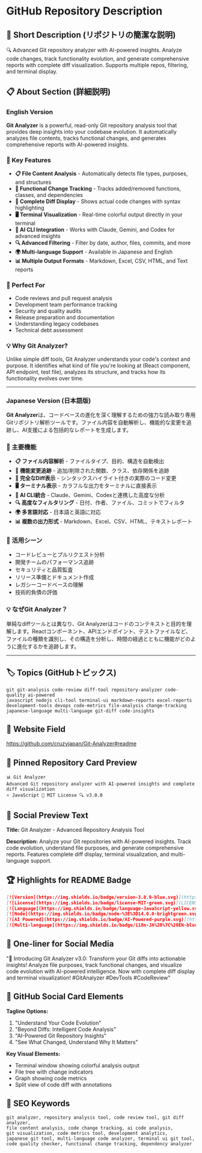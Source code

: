# GitHub Repository Description

## 📝 Short Description (リポジトリの簡潔な説明)

🔍 Advanced Git repository analyzer with AI-powered insights. Analyze code changes, track functionality evolution, and generate comprehensive reports with complete diff visualization. Supports multiple repos, filtering, and terminal display.

## 📋 About Section (詳細説明)

### English Version

**Git Analyzer** is a powerful, read-only Git repository analysis tool that provides deep insights into your codebase evolution. It automatically analyzes file contents, tracks functional changes, and generates comprehensive reports with AI-powered insights.

### 🌟 Key Features

- **📋 File Content Analysis** - Automatically detects file types, purposes, and structures
- **🔄 Functional Change Tracking** - Tracks added/removed functions, classes, and dependencies
- **📝 Complete Diff Display** - Shows actual code changes with syntax highlighting
- **🖥️ Terminal Visualization** - Real-time colorful output directly in your terminal
- **🤖 AI CLI Integration** - Works with Claude, Gemini, and Codex for advanced insights
- **🔍 Advanced Filtering** - Filter by date, author, files, commits, and more
- **🌍 Multi-language Support** - Available in Japanese and English
- **📊 Multiple Output Formats** - Markdown, Excel, CSV, HTML, and Text reports

### 🚀 Perfect For

- Code reviews and pull request analysis
- Development team performance tracking
- Security and quality audits
- Release preparation and documentation
- Understanding legacy codebases
- Technical debt assessment

### 💡 Why Git Analyzer?

Unlike simple diff tools, Git Analyzer understands your code's context and purpose. It identifies what kind of file you're looking at (React component, API endpoint, test file), analyzes its structure, and tracks how its functionality evolves over time.

---

### Japanese Version (日本語版)

**Git Analyzer**は、コードベースの進化を深く理解するための強力な読み取り専用Gitリポジトリ解析ツールです。ファイル内容を自動解析し、機能的な変更を追跡し、AI支援による包括的なレポートを生成します。

### 🌟 主要機能

- **📋 ファイル内容解析** - ファイルタイプ、目的、構造を自動検出
- **🔄 機能変更追跡** - 追加/削除された関数、クラス、依存関係を追跡
- **📝 完全なDiff表示** - シンタックスハイライト付きの実際のコード変更
- **🖥️ ターミナル表示** - カラフルな出力をターミナルに直接表示
- **🤖 AI CLI統合** - Claude、Gemini、Codexと連携した高度な分析
- **🔍 高度なフィルタリング** - 日付、作者、ファイル、コミットでフィルタ
- **🌍 多言語対応** - 日本語と英語に対応
- **📊 複数の出力形式** - Markdown、Excel、CSV、HTML、テキストレポート

### 🚀 活用シーン

- コードレビューとプルリクエスト分析
- 開発チームのパフォーマンス追跡
- セキュリティと品質監査
- リリース準備とドキュメント作成
- レガシーコードベースの理解
- 技術的負債の評価

### 💡 なぜGit Analyzer？

単純なdiffツールとは異なり、Git Analyzerはコードのコンテキストと目的を理解します。Reactコンポーネント、APIエンドポイント、テストファイルなど、ファイルの種類を識別し、その構造を分析し、時間の経過とともに機能がどのように進化するかを追跡します。

---

## 🏷️ Topics (GitHubトピックス)

```
git git-analysis code-review diff-tool repository-analyzer code-quality ai-powered 
javascript nodejs cli-tool terminal-ui markdown-reports excel-reports 
development-tools devops code-metrics file-analysis change-tracking
japanese-language multi-language git-diff code-insights
```

## 🔗 Website Field

https://github.com/cruzyjapan/Git-Analyzer#readme

## 📌 Pinned Repository Card Preview

```
📊 Git Analyzer
Advanced Git repository analyzer with AI-powered insights and complete diff visualization
⭐ JavaScript 📝 MIT License 🔍 v3.0.0
```

## 🎯 Social Preview Text

**Title:** Git Analyzer - Advanced Repository Analysis Tool

**Description:** 
Analyze your Git repositories with AI-powered insights. Track code evolution, understand file purposes, and generate comprehensive reports. Features complete diff display, terminal visualization, and multi-language support.

## 🏆 Highlights for README Badge

```markdown
[![Version](https://img.shields.io/badge/version-3.0.0-blue.svg)](https://github.com/cruzyjapan/Git-Analyzer/releases)
[![License](https://img.shields.io/badge/license-MIT-green.svg)](LICENSE)
[![Language](https://img.shields.io/badge/language-JavaScript-yellow.svg)](https://github.com/cruzyjapan/Git-Analyzer)
[![Node](https://img.shields.io/badge/node-%3E%3D14.0.0-brightgreen.svg)](https://nodejs.org)
[![AI Powered](https://img.shields.io/badge/AI-Powered-purple.svg)](https://github.com/cruzyjapan/Git-Analyzer#ai-cli-integration)
[![Multi-language](https://img.shields.io/badge/i18n-JA%20%7C%20EN-blue.svg)](https://github.com/cruzyjapan/Git-Analyzer#multi-language-support)
```

## 📢 One-liner for Social Media

"🚀 Introducing Git Analyzer v3.0: Transform your Git diffs into actionable insights! Analyze file purposes, track functional changes, and visualize code evolution with AI-powered intelligence. Now with complete diff display and terminal visualization! #GitAnalyzer #DevTools #CodeReview"

## 🎨 GitHub Social Card Elements

**Tagline Options:**
1. "Understand Your Code Evolution"
2. "Beyond Diffs: Intelligent Code Analysis"
3. "AI-Powered Git Repository Insights"
4. "See What Changed, Understand Why It Matters"

**Key Visual Elements:**
- Terminal window showing colorful analysis output
- File tree with change indicators
- Graph showing code metrics
- Split view of code diff with annotations

## 🔖 SEO Keywords

```
git analyzer, repository analysis tool, code review tool, git diff analyzer, 
file content analysis, code change tracking, ai code analysis, 
git visualization, code metrics tool, development analytics,
japanese git tool, multi-language code analyzer, terminal ui git tool,
code quality checker, functional change tracking, dependency analyzer
```